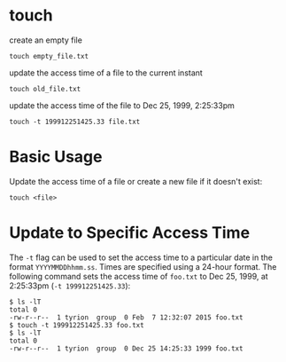 # touch

create an empty file

    touch empty_file.txt


update the access time of a file to the current instant

    touch old_file.txt


update the access time of the file to Dec 25, 1999, 2:25:33pm

    touch -t 199912251425.33 file.txt



# Basic Usage

Update the access time of a file or create a new file if it doesn't exist:

    touch <file>



# Update to Specific Access Time

The `-t` flag can be used to set the access time to a particular date in the
format `YYYYMMDDhhmm.ss`. Times are specified using a 24-hour format. The
following command sets the access time of `foo.txt` to Dec 25, 1999, at
2:25:33pm (`-t 199912251425.33`):

    $ ls -lT
    total 0
    -rw-r--r--  1 tyrion  group  0 Feb  7 12:32:07 2015 foo.txt
    $ touch -t 199912251425.33 foo.txt
    $ ls -lT
    total 0
    -rw-r--r--  1 tyrion  group  0 Dec 25 14:25:33 1999 foo.txt


